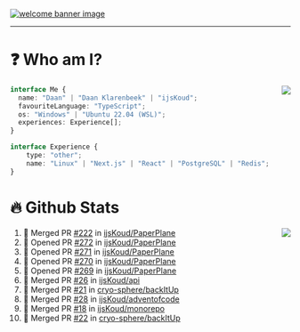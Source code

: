 <h1 align="center" style="display:none;"></h1>

<a href="https://ijskoud.dev/"><img src="https://cdn.ijskoud.dev/files/IIcds5oPKl.png" alt="welcome banner image" /></a>

---

# ❓ Who am I?

<img align="right" src="http://gh-stats.ijskoud.dev/api/top-langs?username=ijsKoud&cache_seconds=1800&layout=compact&hide_border=true&hide_rank=true&show_icons=true&theme=dark&title_color=ffffff&hide_border=true&locale=en" />

```typescript
interface Me {
  name: "Daan" | "Daan Klarenbeek" | "ijsKoud";
  favouriteLanguage: "TypeScript";
  os: "Windows" | "Ubuntu 22.04 (WSL)";
  experiences: Experience[];
}

interface Experience {
    type: "other";
    name: "Linux" | "Next.js" | "React" | "PostgreSQL" | "Redis";
}
```

# 🔥 Github Stats

<img align="right" src="http://gh-stats.ijskoud.dev/api? username=ijsKoud&cache_seconds=1800&hide_border=true&hide_rank=true&show_icons=true&theme=dark&title_color=ffffff&hide_border=true&locale=en">

<!--START_SECTION:activity-->
1. 🎉 Merged PR [#222](https://github.com/ijsKoud/PaperPlane/pull/222) in [ijsKoud/PaperPlane](https://github.com/ijsKoud/PaperPlane)
2. 💪 Opened PR [#272](https://github.com/ijsKoud/PaperPlane/pull/272) in [ijsKoud/PaperPlane](https://github.com/ijsKoud/PaperPlane)
3. 💪 Opened PR [#271](https://github.com/ijsKoud/PaperPlane/pull/271) in [ijsKoud/PaperPlane](https://github.com/ijsKoud/PaperPlane)
4. 💪 Opened PR [#270](https://github.com/ijsKoud/PaperPlane/pull/270) in [ijsKoud/PaperPlane](https://github.com/ijsKoud/PaperPlane)
5. 💪 Opened PR [#269](https://github.com/ijsKoud/PaperPlane/pull/269) in [ijsKoud/PaperPlane](https://github.com/ijsKoud/PaperPlane)
6. 🎉 Merged PR [#26](https://github.com/ijsKoud/api/pull/26) in [ijsKoud/api](https://github.com/ijsKoud/api)
7. 🎉 Merged PR [#21](https://github.com/cryo-sphere/backItUp/pull/21) in [cryo-sphere/backItUp](https://github.com/cryo-sphere/backItUp)
8. 🎉 Merged PR [#28](https://github.com/ijsKoud/adventofcode/pull/28) in [ijsKoud/adventofcode](https://github.com/ijsKoud/adventofcode)
9. 🎉 Merged PR [#18](https://github.com/ijsKoud/monorepo/pull/18) in [ijsKoud/monorepo](https://github.com/ijsKoud/monorepo)
10. 🎉 Merged PR [#22](https://github.com/cryo-sphere/backItUp/pull/22) in [cryo-sphere/backItUp](https://github.com/cryo-sphere/backItUp)
<!--END_SECTION:activity-->

<h1 align="center" style="display:none;"></h1>
